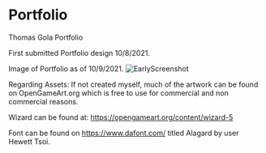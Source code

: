 # Portfolio
Thomas Gola Portfolio

First submitted Portfolio design 10/8/2021.

Image of Portfolio as of 10/9/2021.
![EarlyScreenshot](https://user-images.githubusercontent.com/51461957/136670165-45f82802-f295-44b7-b399-7e7326cf8048.JPG)






Regarding Assets:
If not created myself, much of the artwork can be found on
OpenGameArt.org which is free to use for commercial and non
commercial reasons.

Wizard can be found at: https://opengameart.org/content/wizard-5

Font can be found on https://www.dafont.com/ titled Alagard by
user Hewett Tsoi.

